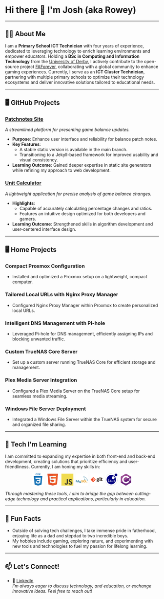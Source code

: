 # Hi there 👋 I'm Josh (aka Rowey)

---

## 👨‍💻 About Me
I am a **Primary School ICT Technician** with four years of experience, dedicated to leveraging technology to enrich learning environments and empower educators. Holding a **BSc in Computing and Information Technology** from the [University of Derby](https://www.derby.ac.uk/?form=MG0AV3), I actively contribute to the open-source project [FAForever](https://github.com/FAForever?form=MG0AV3), collaborating with a global community to enhance gaming experiences. Currently, I serve as an **ICT Cluster Technician**, partnering with multiple primary schools to optimize their technology ecosystems and deliver innovative solutions tailored to educational needs.

---

## 🖥️ GitHub Projects

### [Patchnotes Site](https://github.com/MrRowey/FAF-Patchnotes-Site?form=MG0AV3)
*A streamlined platform for presenting game balance updates.*  
- **Purpose**: Enhance user interface and reliability for balance patch notes.  
- **Key Features**:  
  - A stable static version is available in the main branch.  
  - Transitioning to a Jekyll-based framework for improved usability and visual consistency.  
- **Learning Outcome**: Gained deeper expertise in static site generators while refining my approach to web development.

### [Unit Calculator](https://github.com/MrRowey/UnitCalculator)
*A lightweight application for precise analysis of game balance changes.*  
- **Highlights**:  
  - Capable of accurately calculating percentage changes and ratios.  
  - Features an intuitive design optimized for both developers and gamers.  
- **Learning Outcome**: Strengthened skills in algorithm development and user-centered interface design.

---

## 🖥️ Home Projects

### Compact Proxmox Configuration
- Installed and optimized a Proxmox setup on a lightweight, compact computer.

### Tailored Local URLs with Nginx Proxy Manager
- Configured Nginx Proxy Manager within Proxmox to create personalized local URLs.

### Intelligent DNS Management with Pi-hole
- Leveraged Pi-hole for DNS management, efficiently assigning IPs and blocking unwanted traffic.

### Custom TrueNAS Core Server
- Set up a custom server running TrueNAS Core for efficient storage and management.

### Plex Media Server Integration
- Configured a Plex Media Server on the TrueNAS Core setup for seamless media streaming.

### Windows File Server Deployment
- Integrated a Windows File Server within the TrueNAS system for secure and organized file sharing.

---

## 🌱 Tech I'm Learning
I am committed to expanding my expertise in both front-end and back-end development, creating solutions that prioritize efficiency and user-friendliness. Currently, I am honing my skills in:

<div align="center">
  <img src="https://github.com/devicons/devicon/blob/master/icons/css3/css3-plain-wordmark.svg" title="CSS3" alt="CSS" width="40" height="40" />&nbsp;
  <img src="https://github.com/devicons/devicon/blob/master/icons/html5/html5-original.svg" title="HTML5" alt="HTML" width="40" height="40" />&nbsp;
  <img src="https://github.com/devicons/devicon/blob/master/icons/javascript/javascript-original.svg" title="JavaScript" alt="JS" width="40" height="40" />&nbsp;
  <img src="https://github.com/devicons/devicon/blob/master/icons/mysql/mysql-original-wordmark.svg" title="MySQL" alt="MySQL" width="40" height="40" />&nbsp;
  <img src="https://github.com/devicons/devicon/blob/master/icons/git/git-original-wordmark.svg" title="Git" alt="Git" width="40" height="40" />&nbsp;
  <img src="https://github.com/devicons/devicon/blob/master/icons/lua/lua-original.svg" title="Lua" alt="Lua" width="40" height="40" />&nbsp;
  <img src="https://github.com/devicons/devicon/blob/master/icons/csharp/csharp-original.svg" title="C#" alt="C#" width="40" height="40" />
</div>

*Through mastering these tools, I aim to bridge the gap between cutting-edge technology and practical applications, particularly in education.*

---

## 🎉 Fun Facts
- Outside of solving tech challenges, I take immense pride in fatherhood, enjoying life as a dad and stepdad to two incredible boys.
- My hobbies include gaming, exploring nature, and experimenting with new tools and technologies to fuel my passion for lifelong learning.

---

## 📫 Let's Connect!
- 💼 [LinkedIn](https://www.linkedin.com/in/josh-row-938394255/)  
*I’m always eager to discuss technology, and education, or exchange innovative ideas. Feel free to reach out!*
